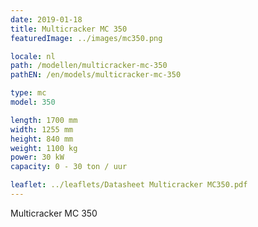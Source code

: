 ```yaml
---
date: 2019-01-18
title: Multicracker MC 350
featuredImage: ../images/mc350.png

locale: nl
path: /modellen/multicracker-mc-350
pathEN: /en/models/multicracker-mc-350

type: mc
model: 350

length: 1700 mm 
width: 1255 mm
height: 840 mm
weight: 1100 kg
power: 30 kW
capacity: 0 - 30 ton / uur

leaflet: ../leaflets/Datasheet Multicracker MC350.pdf
---
```

Multicracker MC 350